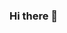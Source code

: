 ### Hi there 👋

<!--
**INSTAdgOP/INSTAdgOP** is a ✨ _special_ ✨ repository because its `README.md` (this file) appears on your GitHub profile.

Here are some ideas to get you started:

- 🔭 I’m currently working on nothing
- 🌱 I’m currently learning Python
- 👯 I’m looking to collaborate on website
- 🤔 I’m looking for help with nothing
- 💬 Ask me about ...
- 📫 How to reach me: Discord : OmegaNebulaPyx#2614
- 😄 Pronouns: They/Them
- ⚡ Fun fact: ...
-->
